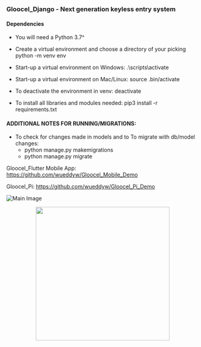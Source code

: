 ### Gloocel_Django - Next generation keyless entry system

#### Dependencies
* You will need a Python 3.7^
* Create a virtual environment and choose a directory of your picking python -m venv env
* Start-up a virtual environment on Windows: .\scripts\activate
* Start-up a virtual environment on Mac/Linux: source .bin/activate
* To deactivate the environment in venv: deactivate

* To install all libraries and modules needed: pip3 install -r requirements.txt


#### ADDITIONAL NOTES FOR RUNNING/MIGRATIONS:

* To check for changes made in models and to To migrate with db/model changes: 
  * python manage.py makemigrations
  * python manage.py migrate


Gloocel_Flutter Mobile App: https://github.com/wueddyw/Gloocel_Mobile_Demo

Gloocel_Pi: https://github.com/wueddyw/Gloocel_Pi_Demo


![Main Image](https://github.com/wueddyw/Gloocel_Django_Demo/blob/master/Gloocel_images/3.png)

<p align="center">
  <img width = "350px" src="https://github.com/wueddyw/Gloocel_Django_Demo/blob/master/Gloocel_images/5.gif"/>
</p>




